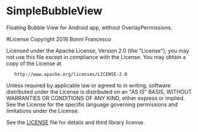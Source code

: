# SimpleBubbleView
Floating Bubble View for Android app, without OverlayPermissions.

#License
Copyright 2018 Bonnì Francesco

   Licensed under the Apache License, Version 2.0 (the "License");
   you may not use this file except in compliance with the License.
   You may obtain a copy of the License at

       http://www.apache.org/licenses/LICENSE-2.0

   Unless required by applicable law or agreed to in writing, software
   distributed under the License is distributed on an "AS IS" BASIS,
   WITHOUT WARRANTIES OR CONDITIONS OF ANY KIND, either express or implied.
   See the License for the specific language governing permissions and
   limitations under the License.

See the [LICENSE](https://github.com/francescobonni/SimpleBubbleView/blob/master/LICENSE) file for details and third library license.
